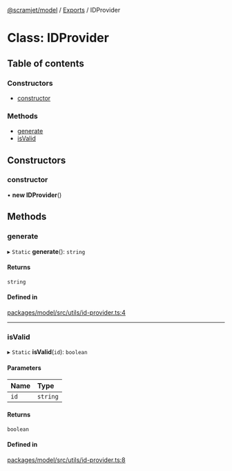 [@scramjet/model](../README.md) / [Exports](../modules.md) / IDProvider

# Class: IDProvider

## Table of contents

### Constructors

- [constructor](IDProvider.md#constructor)

### Methods

- [generate](IDProvider.md#generate)
- [isValid](IDProvider.md#isvalid)

## Constructors

### constructor

• **new IDProvider**()

## Methods

### generate

▸ `Static` **generate**(): `string`

#### Returns

`string`

#### Defined in

[packages/model/src/utils/id-provider.ts:4](https://github.com/scramjetorg/transform-hub/blob/HEAD/packages/model/src/utils/id-provider.ts#L4)

___

### isValid

▸ `Static` **isValid**(`id`): `boolean`

#### Parameters

| Name | Type |
| :------ | :------ |
| `id` | `string` |

#### Returns

`boolean`

#### Defined in

[packages/model/src/utils/id-provider.ts:8](https://github.com/scramjetorg/transform-hub/blob/HEAD/packages/model/src/utils/id-provider.ts#L8)
